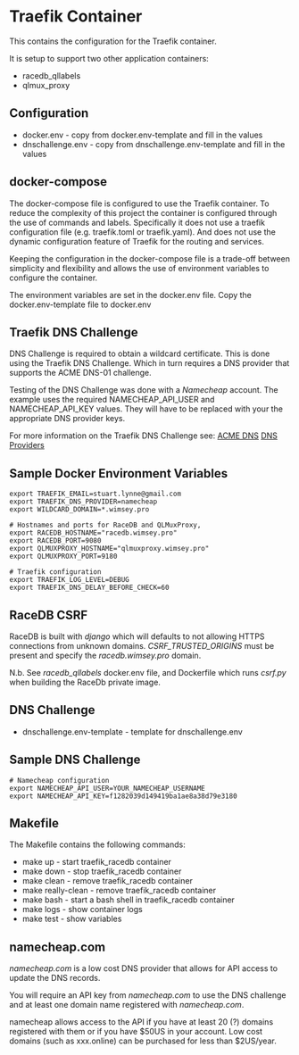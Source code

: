 # Traefik Container

This contains the configuration for the Traefik container.

It is setup to support two other application containers:
- racedb_qllabels
- qlmux_proxy

## Configuration

- docker.env - copy from docker.env-template and fill in the values
- dnschallenge.env - copy from dnschallenge.env-template and fill in the values

## docker-compose

The docker-compose file is configured to use the Traefik container. To reduce the complexity of this
project the container is configured through the use of commands and labels. Specifically it does
not use a traefik configuration file (e.g. traefik.toml or traefik.yaml). And does not use the
dynamic configuration feature of Traefik for the routing and services.

Keeping the configuration in the docker-compose file is a trade-off between simplicity and flexibility 
and allows the use of environment variables to configure the container.

The environment variables are set in the docker.env file. Copy the docker.env-template file to docker.env

## Traefik DNS Challenge

DNS Challenge is required to obtain a wildcard certificate. This is done using the Traefik DNS Challenge.
Which in turn requires a DNS provider that supports the ACME DNS-01 challenge.

Testing of the DNS Challenge was done with a *Namecheap* account. 
The example uses the required NAMECHEAP\_API\_USER and NAMECHEAP\_API\_KEY values.
They will have to be replaced with your the appropriate DNS provider keys.

For more information on the Traefik DNS Challenge see:
[ACME DNS](https://doc.traefik.io/traefik/user-guides/docker-compose/acme-dns/)
[DNS Providers](https://doc.traefik.io/traefik/https/acme/#providers)



## Sample Docker Environment Variables
```
export TRAEFIK_EMAIL=stuart.lynne@gmail.com
export TRAEFIK_DNS_PROVIDER=namecheap
export WILDCARD_DOMAIN=*.wimsey.pro

# Hostnames and ports for RaceDB and QLMuxProxy, 
export RACEDB_HOSTNAME="racedb.wimsey.pro"
export RACEDB_PORT=9080
export QLMUXPROXY_HOSTNAME="qlmuxproxy.wimsey.pro"
export QLMUXPROXY_PORT=9180

# Traefik configuration
export TRAEFIK_LOG_LEVEL=DEBUG
export TRAEFIK_DNS_DELAY_BEFORE_CHECK=60
```

## RaceDB CSRF
RaceDB is built with *django* which will defaults to not allowing HTTPS connections
from unknown domains. *CSRF\_TRUSTED\_ORIGINS* must be present and specify the
*racedb.wimsey.pro* domain.

N.b. See *racedb_qllabels* docker.env file, and Dockerfile which runs *csrf.py* 
when building the RaceDb private image.


## DNS Challenge

- dnschallenge.env-template - template for dnschallenge.env

## Sample DNS Challenge

```
# Namecheap configuration
export NAMECHEAP_API_USER=YOUR_NAMECHEAP_USERNAME
export NAMECHEAP_API_KEY=f1282039d149419ba1ae8a38d79e3180
```


## Makefile

The Makefile contains the following commands:

- make up - start traefik\_racedb container
- make down - stop traefik\_racedb container
- make clean - remove traefik\_racedb container
- make really-clean - remove traefik\_racedb container 
- make bash - start a bash shell in traefik\_racedb container
- make logs - show container logs
- make test - show variables


## namecheap.com
*namecheap.com* is a low cost DNS provider that allows for API access to update the DNS records.

You will require an API key from *namecheap.com* to use the DNS challenge and at least one domain name
registered with *namecheap.com*.

namecheap allows access to the API if you have at least 20 (?) domains registered with them or if
you have $50US in your account. Low cost domains (such as xxx.online) can be purchased for less than $2US/year.

